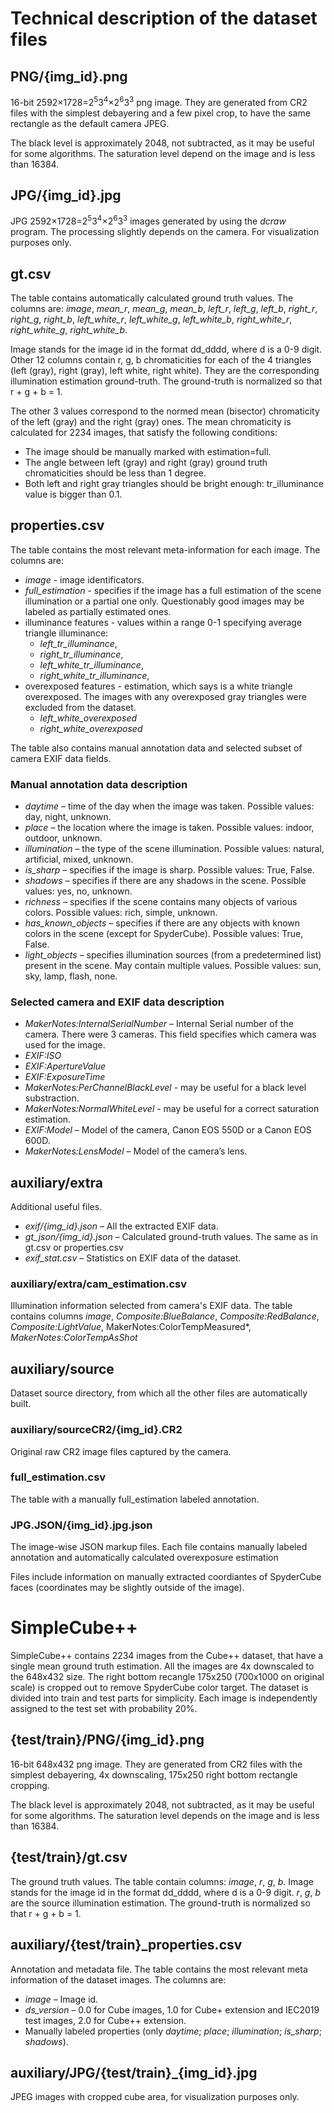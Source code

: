 # Technical description of the dataset files

<!-- * **PNG/{img_id}.png** – 16-bit PNG images
* **gt.csv** – Ground truth chromaticities answers. Ground truth file. The table contains automatically calculated ground truth values. The columns are: image and for each of the 4 triangles (left, right, left bottom, right bottom) it contains three columns r, g, b with the corresponding RGB illumination estimation. The illumination estimation is normalized so that r + g + b = 1
* **properties.csv** – Annotation and metadata file. The table contains the most relevant meta information of the dataset images. It includes the average triangle brightness, manually labeled properties, selected EXIF fields
* **JPG/{img_id}.jpg** – JPG images, for visualization purposes only
* **auxiliary/**
    * **extra/**
        * **exif/{img_id}.json** – All the extracted EXIF data
        * **gt_json/{img_id}.json** – Calculated gts, all the data is duplicated in gt.csv or properties csv
        * **cam_estimation.csv** – Selected EXIF estimations made by camera
        * **exif_stat.csv** – Exif fields statistics
    * **source/** – the dataset is automatically build from this directory
        * **CR2/{img_id}.CR2** – Original raw CR2 images
        * **JPG.JSON/{img_id}.jpg.json** – JSON markup files. Each file contains manually labeled annotation
        * **full_estimation.csv** – extra markup file for full estimation or partial estimation -->

## PNG/{img_id}.png
16-bit 2592×1728=2<sup>5</sup>3<sup>4</sup>×2<sup>6</sup>3<sup>3</sup> png image. They are generated from CR2 files with the simplest debayering and a few pixel crop, to have the same rectangle as the default camera JPEG.

The black level is approximately 2048, not subtracted, as it may be useful for some algorithms.
The saturation level depend on the image and is less than 16384.

## JPG/{img_id}.jpg

JPG 2592×1728=2<sup>5</sup>3<sup>4</sup>×2<sup>6</sup>3<sup>3</sup> images generated by using the *dcraw* program. The processing slightly depends on the camera. For visualization purposes only.

## gt.csv
The table contains automatically calculated ground truth values. The columns are: *image*, *mean_r*, *mean_g*, *mean_b*, *left_r*, *left_g*, *left_b*, *right_r*, *right_g*, *right_b*, *left_white_r*, *left_white_g*, *left_white_b*, *right_white_r*, *right_white_g*, *right_white_b*.

Image stands for the image id in the format dd_dddd, where d is a 0-9 digit.
Other 12 columns contain r, g, b chromaticities for each of the 4 triangles (left (gray), right (gray), left white, right white). They are the corresponding illumination estimation ground-truth. The ground-truth is normalized so that r + g + b = 1.

The other 3 values correspond to the normed mean (bisector) chromaticity of the left (gray) and the right (gray) ones. The mean chromaticity is calculated for 2234 images, that satisfy the following conditions:
* The image should be manually marked with estimation=full. 
* The angle between left (gray) and right (gray) ground truth chromaticities should be less than 1 degree. 
* Both left and right gray triangles should be bright enough: tr_illuminance value is bigger than 0.1.

## properties.csv
The table contains the most relevant meta-information for each image. The columns are:
* *image* - image identificators.
* *full_estimation* - specifies if the image has a full estimation of the scene illumination or a partial one only. Questionably good images may be labeled as partially estimated ones.
* illuminance features - values within a range 0-1 specifying average triangle illuminance:
    * *left_tr_illuminance*,
    * *right_tr_illuminance*,
    * *left_white_tr_illuminance*,
    * *right_white_tr_illuminance*,
* overexposed features - estimation, which says is a white triangle overexposed. The images with any overexposed gray triangles were excluded from the dataset.
    * *left_white_overexposed*
    * *right_white_overexposed*

The table also contains manual annotation data and selected subset of camera EXIF data fields.

### Manual annotation data description
* *daytime* – time of the day when the image was taken. Possible values: day, night, unknown.
* *place* – the location where the image is taken. Possible values: indoor, outdoor, unknown.
* *illumination* – the type of the scene illumination. Possible values: natural, artificial, mixed, unknown.
* *is_sharp* – specifies if the image is sharp. Possible values: True, False.
* *shadows* – specifies if there are any shadows in the scene. Possible values: yes, no, unknown.
* *richness* – specifies if the scene contains many objects of various colors. Possible values: rich, simple, unknown.
* *has_known_objects* – specifies if there are any objects with known colors in the scene (except for SpyderCube). Possible values: True, False.
* *light_objects* – specifies illumination sources (from a predetermined list) present in the scene. May contain multiple values. Possible values: sun, sky, lamp, flash, none.

### Selected camera and EXIF data description
* *MakerNotes:InternalSerialNumber* – Internal Serial number of the camera. There were 3 cameras. This field specifies which camera was used for the image.
* *EXIF:ISO*
* *EXIF:ApertureValue*
* *EXIF:ExposureTime*
* *MakerNotes:PerChannelBlackLevel* - may be useful for a black level substraction.
* *MakerNotes:NormalWhiteLevel* - may be useful for a correct saturation estimation.
* *EXIF:Model* – Model of the camera, Canon EOS 550D or a Canon EOS 600D.
* *MakerNotes:LensModel* – Model of the camera’s lens.

## auxiliary/extra
Additional useful files.
* *exif/{img_id}.json* – All the extracted EXIF data.
* *gt_json/{img_id}.json* – Calculated ground-truth values. The same as in gt.csv or properties.csv
* *exif_stat.csv* – Statistics on EXIF data of the dataset.

### auxiliary/extra/cam_estimation.csv
Illumination information selected from camera's EXIF data. The table contains columns *image*, *Composite:BlueBalance*, *Composite:RedBalance*, *Composite:LightValue*, MakerNotes:ColorTempMeasured*, *MakerNotes:ColorTempAsShot*

## auxiliary/source

Dataset source directory, from which all the other files are automatically built.

### auxiliary/sourceCR2/{img_id}.CR2

Original raw CR2 image files captured by the camera.

### full_estimation.csv

The table with a manually full_estimation labeled annotation.

### JPG.JSON/{img_id}.jpg.json

The image-wise JSON markup files. Each file contains manually labeled annotation and automatically calculated overexposure estimation

Files include information on manually extracted coordiantes of SpyderCube faces (coordinates may be slightly outside of the image).

# SimpleCube++

SimpleCube++ contains 2234 images from the Cube++ dataset, that have a single mean ground truth estimation.
All the images are 4x downscaled to the 648x432 size. The right bottom recangle 175x250 (700x1000 on original scale) is cropped out to remove SpyderCube color target.
The dataset is divided into train and test parts for simplicity. Each image is independently assigned to the test set with probability 20%.

## {test/train}/PNG/{img_id}.png

16-bit 648x432 png image. They are generated from CR2 files with the simplest debayering, 4x downscaling, 175x250 right bottom rectangle cropping.

The black level is approximately 2048, not subtracted, as it may be useful for some algorithms.
The saturation level depends on the image and is less than 16384.


## {test/train}/gt.csv

The ground truth values. The table contain columns: *image*, *r*, *g*, *b*.
Image stands for the image id in the format dd_dddd, where d is a 0-9 digit.
*r*, *g*, *b* are the source illumination estimation. The ground-truth is normalized so that r + g + b = 1.

## auxiliary/{test/train}_properties.csv

Annotation and metadata file. The table contains the most relevant meta information of the dataset images. The columns are:
* *image* – Image id.
* *ds_version* – 0.0 for Cube images, 1.0 for Cube+ extension and IEC2019 test images, 2.0 for Cube++ extension.
* Manually labeled properties (only *daytime*; *place*; *illumination*; *is_sharp*; *shadows*).

## auxiliary/JPG/{test/train}_{img_id}.jpg

JPEG images with cropped cube area, for visualization purposes only.
